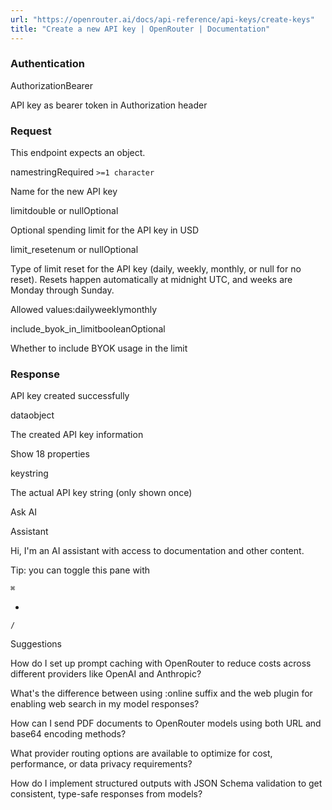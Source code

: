 ```yaml
---
url: "https://openrouter.ai/docs/api-reference/api-keys/create-keys"
title: "Create a new API key | OpenRouter | Documentation"
---
```


### Authentication

AuthorizationBearer

API key as bearer token in Authorization header

### Request

This endpoint expects an object.

namestringRequired `>=1 character`

Name for the new API key

limitdouble or nullOptional

Optional spending limit for the API key in USD

limit\_resetenum or nullOptional

Type of limit reset for the API key (daily, weekly, monthly, or null for no reset). Resets happen automatically at midnight UTC, and weeks are Monday through Sunday.

Allowed values:dailyweeklymonthly

include\_byok\_in\_limitbooleanOptional

Whether to include BYOK usage in the limit

### Response

API key created successfully

dataobject

The created API key information

Show 18 properties

keystring

The actual API key string (only shown once)

Ask AI

Assistant

Hi, I'm an AI assistant with access to documentation and other content.

Tip: you can toggle this pane with

`⌘`

+

`/`

Suggestions

How do I set up prompt caching with OpenRouter to reduce costs across different providers like OpenAI and Anthropic?

What's the difference between using :online suffix and the web plugin for enabling web search in my model responses?

How can I send PDF documents to OpenRouter models using both URL and base64 encoding methods?

What provider routing options are available to optimize for cost, performance, or data privacy requirements?

How do I implement structured outputs with JSON Schema validation to get consistent, type-safe responses from models?